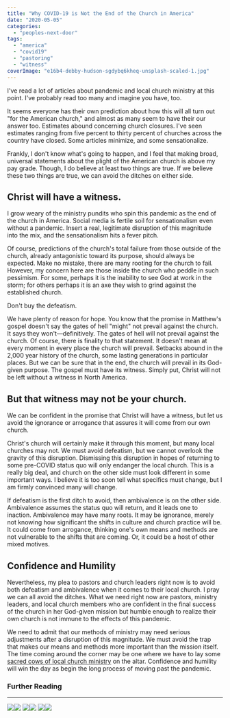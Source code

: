 ```yaml
---
title: "Why COVID-19 is Not the End of the Church in America"
date: "2020-05-05"
categories: 
  - "peoples-next-door"
tags: 
  - "america"
  - "covid19"
  - "pastoring"
  - "witness"
coverImage: "e16b4-debby-hudson-sgdybq6kheq-unsplash-scaled-1.jpg"
---
```


I've read a lot of articles about pandemic and local church ministry at this point. I've probably read too many and imagine you have, too.

It seems everyone has their own prediction about how this will all turn out "for the American church," and almost as many seem to have their our answer too. Estimates abound concerning church closures. I've seen estimates ranging from five percent to thirty percent of churches across the country have closed. Some articles minimize, and some sensationalize.

Frankly, I don't know what's going to happen, and I feel that making broad, universal statements about the plight of the American church is above my pay grade. Though, I do believe at least two things are true. If we believe these two things are true, we can avoid the ditches on either side.

## **Christ will have a witness.**

I grow weary of the ministry pundits who spin this pandemic as the end of the church in America. Social media is fertile soil for sensationalism even without a pandemic. Insert a real, legitimate disruption of this magnitude into the mix, and the sensationalism hits a fever pitch.

Of course, predictions of the church's total failure from those outside of the church, already antagonistic toward its purpose, should always be expected. Make no mistake, there are many rooting for the church to fail. However, my concern here are those inside the church who peddle in such pessimism. For some, perhaps it is the inability to see God at work in the storm; for others perhaps it is an axe they wish to grind against the established church.

Don't buy the defeatism.

We have plenty of reason for hope. You know that the promise in Matthew's gospel doesn't say the gates of hell "might" not prevail against the church. It says they won't—definitively. The gates of hell will not prevail against the church. Of course, there is finality to that statement. It doesn't mean at every moment in every place the church will prevail. Setbacks abound in the 2,000 year history of the church, some lasting generations in particular places. But we can be sure that in the end, the church will prevail in its God-given purpose. The gospel must have its witness. Simply put, Christ will not be left without a witness in North America.

## **But that witness may not be your church.**

We can be confident in the promise that Christ will have a witness, but let us avoid the ignorance or arrogance that assures it will come from our own church.

Christ's church will certainly make it through this moment, but many local churches may not. We must avoid defeatism, but we cannot overlook the gravity of this disruption. Dismissing this disruption in hopes of returning to some pre-COVID status quo will only endanger the local church. This is a really big deal, and church on the other side must look different in some important ways. I believe it is too soon tell what specifics must change, but I am firmly convinced many will change.

If defeatism is the first ditch to avoid, then ambivalence is on the other side. Ambivalence assumes the status quo will return, and it leads one to inaction. Ambivalence may have many roots. It may be ignorance, merely not knowing how significant the shifts in culture and church practice will be. It could come from arrogance, thinking one's own means and methods are not vulnerable to the shifts that are coming. Or, it could be a host of other mixed motives.

## **Confidence and Humility**

Nevertheless, my plea to pastors and church leaders right now is to avoid both defeatism and ambivalence when it comes to their local church. I pray we can all avoid the ditches. What we need right now are pastors, ministry leaders, and local church members who are confident in the final success of the church in her God-given mission but humble enough to realize their own church is not immune to the effects of this pandemic.

We need to admit that our methods of ministry may need serious adjustments after a disruption of this magnitude. We must avoid the trap that makes our means and methods more important than the mission itself. The time coming around the corner may be one where we have to lay some [sacred cows of local church ministry](https://blog.keelancook.com/2017/10/on-birthing-sacred-cows-the-difference-between-the-mission-and-the-means.html) on the altar. Confidence and humility will win the day as begin the long process of moving past the pandemic.

### Further Reading

* * *

[![](//ws-na.amazon-adsystem.com/widgets/q?_encoding=UTF8&ASIN=B01LZJU3T2&Format=_SL250_&ID=AsinImage&MarketPlace=US&ServiceVersion=20070822&WS=1&tag=keelancook-20&language=en_US)](https://www.amazon.com/Revitalize-Biblical-Helping-Church-Alive-ebook/dp/B01LZJU3T2/ref=as_li_ss_il?crid=38UKD9C3UQ1ET&dchild=1&keywords=revitalize+andy+davis&qid=1588698198&sprefix=andy+davis+revita,aps,300&sr=8-1&linkCode=li3&tag=keelancook-20&linkId=edaa24dd9d093a7c3e637057d52b4822&language=en_US)![](https://ir-na.amazon-adsystem.com/e/ir?t=keelancook-20&language=en_US&l=li3&o=1&a=B01LZJU3T2) [![](//ws-na.amazon-adsystem.com/widgets/q?_encoding=UTF8&ASIN=B007R0P4LG&Format=_SL250_&ID=AsinImage&MarketPlace=US&ServiceVersion=20070822&WS=1&tag=keelancook-20&language=en_US)](https://www.amazon.com/Trellis-Vine-Colin-Marshall-ebook/dp/B007R0P4LG/ref=as_li_ss_il?dchild=1&keywords=trellis+and+the+vine&qid=1588698452&sr=8-1&linkCode=li3&tag=keelancook-20&linkId=946c3a8f17e042633dcb254b55f08f92&language=en_US)![](https://ir-na.amazon-adsystem.com/e/ir?t=keelancook-20&language=en_US&l=li3&o=1&a=B007R0P4LG) [![](//ws-na.amazon-adsystem.com/widgets/q?_encoding=UTF8&ASIN=B01HNEZC0S&Format=_SL250_&ID=AsinImage&MarketPlace=US&ServiceVersion=20070822&WS=1&tag=keelancook-20&language=en_US)](https://www.amazon.com/Vine-Project-Shaping-ministry-disciple-making-ebook/dp/B01HNEZC0S/ref=as_li_ss_il?crid=2L4L565NKES12&dchild=1&keywords=the+vine+project+by+colin+marshall+&+tony+payne&qid=1588698479&sprefix=the+vine+project,aps,176&sr=8-1&linkCode=li3&tag=keelancook-20&linkId=35abeedf6ab27fe61186ca8565e77097&language=en_US)![](https://ir-na.amazon-adsystem.com/e/ir?t=keelancook-20&language=en_US&l=li3&o=1&a=B01HNEZC0S)
